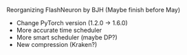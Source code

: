 Reorganizing FlashNeuron by BJH (Maybe finish before May)
- Change PyTorch version (1.2.0 -> 1.6.0)
- More accurate time scheduler
- More smart scheduler (maybe DP?)
- New compression (Kraken?)
